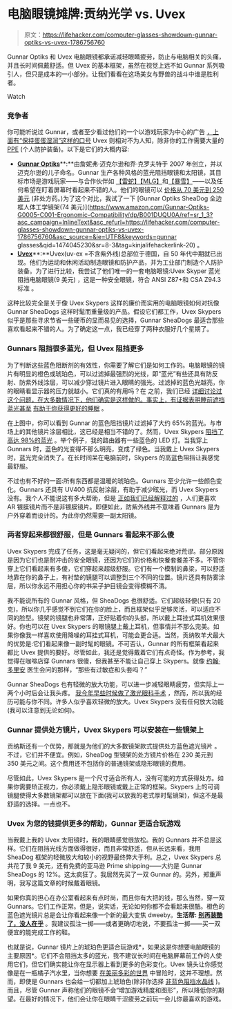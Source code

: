 # 电脑眼镜摊牌:贡纳光学 vs. Uvex

> 原文：<https://lifehacker.com/computer-glasses-showdown-gunnar-optiks-vs-uvex-1786756760>

Gunnar Optiks 和 Uvex 电脑眼镜都承诺减轻眼睛疲劳，防止与电脑相关的头痛，并且长时间佩戴舒适。但 Uvex 的基本框架，虽然在视觉上远不如 Gunnar 系列吸引人，但只是成本的一小部分。让我们看看在这场美女与野兽的战斗中谁是胜利者。

Watch

### **竞争者**

你可能听说过 Gunnar，或者至少看过他们的一个以游戏玩家为中心的广告 [，上面有“保持蛋蛋湿润”这样的口号](https://www.youtube.com/watch?v=IGmKebMKpn0) Uvex 则相对不为人知，除非你的工作需要大量的 [PPE](https://www.osha.gov/SLTC/personalprotectiveequipment/) (个人防护装备)。以下是它们的大概内容:

*   [**Gunnar Optiks**](http://www.gunnars.com/)**:**由詹妮弗·迈克尔逊和乔·克罗夫特于 2007 年创立，并以迈克尔逊的儿子命名。Gunnar 生产各种风格的蓝光阻挡眼镜和太阳镜，其目标市场是游戏玩家——与合作伙伴如 [【雷蛇】](http://www.gunnars.com/razer/)[【MLG】](http://www.gunnars.com/mlg/)和[【暴雪】](http://www.gunnars.com/heroes)——以及任何希望在盯着屏幕时看起来不错的人。他们的眼镜可以 [价格从 70 美元到 250 美元](https://gunnar.com/product-category/computer-eyewear/?_ga=1.115792005.2072323337.1474052945) (非处方药。)为了这个对比，我试了一下 [Gunnar Optiks SheaDog 全边框人体工学镜架(74 美元)](https://www.amazon.com/Gunnar-Optiks-G0005-C001-Ergonomic-Compatibility/dp/B001DUQU0A/ref=sr_1_3?asc_campaign=InlineText&asc_refurl=https://lifehacker.com/computer-glasses-showdown-gunnar-optiks-vs-uvex-1786756760&asc_source=&ie=UTF8&keywords=gunnar glasses&qid=1474045230&sr=8-3&tag=kinjalifehackerlink-20) 。
*   [**Uvex**](https://www.uvex.com/en/)**:**Uvex(uv-ex =不含紫外线)总部位于德国，自 50 年代中期就已出现。他们为运动和休闲活动制造眼镜和防护产品，并为工业部门制造个人防护装备。为了进行比较，我尝试了他们唯一的一套电脑眼镜:Uvex Skyper 蓝光阻挡电脑眼镜(9 美元) ，这是一种安全眼镜，符合 ANSI Z87+和 CSA Z94.3 标准 。

这种比较完全是关于像 Uvex Skypers 这样的廉价而实用的电脑眼镜如何对抗像 Gunnar SheaDogs 这样时髦而重量级的产品。假设它们都工作，Uvex Skypers 似乎是那些寻求节省一些硬币的显而易见的选择，Gunnar SheaDogs 最适合那些喜欢看起来不错的人。为了确定这一点，我已经穿了两种衣服好几个星期了。

### **Gunnars 阻挡很多蓝光，但 Uvex 阻挡更多**

为了判断这些蓝色阻断剂的有效性，你需要了解它们是如何工作的。电脑眼镜的镜片有明显的橙色或琥珀色，可以过滤掉最强烈的光线，即“蓝光”有些还具有防反射、防紫外线涂层，可以减少穿过镜片进入眼睛的强光。过滤掉的蓝色光越亮，你的眼睛看显示器的压力就越小。它们真的有用吗？在 之前，我们已经 [详细讨论过这个问题，在大多数情况下，他们确实是这样做的。事实上，有证据表明睡前遮挡蓝光甚至](https://lifehacker.com/do-computer-glasses-really-work-5980509) [有助于你获得更好的睡眠](http://lifehacker.com/will-night-modes-on-my-smartphone-or-tablet-actually-1766261703) 。

在上图中，你可以看到 Gunnar 的蓝色阻挡镜片过滤掉了大约 65%的蓝光。与市场上的其他镜片涂层相比，这已经是相当不错的了。然而，Uvex Skypers [阻挡了高达 98%的蓝光](https://www.amazon.com/gp/product/B000USRG90/ref=oh_aui_detailpage_o02_s00?asc_campaign=InlineText&asc_refurl=https://lifehacker.com/computer-glasses-showdown-gunnar-optiks-vs-uvex-1786756760&asc_source=&ie=UTF8&psc=1&tag=kinjalifehackerlink-20) 。举个例子，我的路由器有一些蓝色的 LED 灯。当我穿上 Gunnars 时，蓝色的光变得不那么明亮，变成了绿色。当我戴上 Uvex Skypers 时，蓝光完全消失了。在长时间呆在电脑前时，Skypers 的高蓝色阻挡让我感觉最舒服。

不过也有不好的一面:所有东西都是温暖的琥珀色。Gunnars 至少允许一些颜色变化。Gunnars 还具有 UV400 抗反射涂层，有助于减少眩光，而 Uvex Skypers 没有。我个人不能说这有多大帮助，但是 [正如我们已经解释过的](https://lifehacker.com/do-computer-glasses-really-work-5980509) ，人们更喜欢 AR 镀膜镜片而不是非镀膜镜片。即便如此，防紫外线并不意味着 Gunnars 是为户外穿着而设计的。为此你仍然需要一副太阳镜。

### 两者穿起来都很舒服，但是 Gunnars 看起来不那么傻

Uvex Skypers 完成了任务，这是毫无疑问的，但它们看起来绝对荒谬。部分原因是因为它们也是耐冲击的安全眼镜，还因为它们的价格和快餐套餐差不多。不管你穿上它们看起来有多傻，它们穿起来超级舒服。它们有一个模制的鼻梁，可以舒适地靠在你的鼻子上，有衬垫的镜腿可以调整到三个不同的位置。镜片还具有防雾涂层，所以你永远不用担心你的书呆子护目镜会变得模糊不清。

我不能说所有的 Gunnar 风格，但 SheaDogs 也很舒适。它们超级轻便(只有 20 克)，所以你几乎感觉不到它们在你的脸上，而且框架似乎足够灵活，可以适应不同的脸型。镜架的镜腿也非常薄，正好贴着你的头部，所以戴上耳挂式耳机效果很好。你也可以在 Uvex Skypers 的眼镜腿上戴上耳机，但事情并不那么完美。如果你像我一样喜欢使用降噪的耳挂式耳机，可能会更合适。当然，贡纳牧羊犬最大的优势是:它们看起来像一副时髦的眼镜。不可否认，Gunnar 的所有框架看起来都比 Uvex 提供的要好。尽管如此，我还是觉得戴着它们有点奇怪。作为参考，我觉得在咖啡店穿 Gunnars 很傻，但我甚至不能让自己穿上 Skypers。就像 [约翰·多里安](https://en.wikipedia.org/wiki/J.D._(Scrubs)) 医生会问的那样，“那些有过敏症和头套吗？”

Gunnar SheaDogs 也有轻微的放大功能，可以进一步减轻眼睛疲劳，但实际上一两个小时后会让我头疼。 [我今年早些时候做了激光眼科手术](https://lifehacker.com/how-i-got-super-vision-by-shooting-my-eyeballs-with-las-1771543832) ，然而，所以我的经历可能与你不同。许多人似乎喜欢轻微的放大。Uvex Skypers 没有任何放大功能(我可以注意到无论如何)。

### **Gunnar 提供处方镜片，Uvex Skypers 可以安装在一些镜架上**

贡纳斯还有一个优势，那就是为他们的大多数镜架款式提供处方蓝色遮光镜片 。不过，它们并不便宜。例如，SheaDog 型镜架的处方镜片价格在 230 美元到 350 美元之间。这个费用还不包括你的普通镜架或隐形眼镜的费用。

尽管如此，Uvex Skypers 是一个尺寸适合所有人，没有可能的方式获得处方。如果你需要矫正视力，你必须戴上隐形眼镜或戴上正常的框架。Skypers 上的可调镜腿使得大多数镜架都可以放在下面(我可以放我的老式厚时髦镜架)，但这不是最舒适的选择。一点也不。

### **Uvex 为您的钱提供更多的帮助，Gunnar 更适合玩游戏**

当我戴上我的 Uvex 太阳镜时，我的眼睛感觉很放松。我的 Gunnars 并不总是这样。它们在阻挡光线方面做得很好，而且非常舒适，但从长远来看，我用 SheaDog 框架的轻微放大和较小的视野最终弊大于利。总之，Uvex Skypers 总共花了我 9 美元，还有免费的亚马逊 Prime shipping——大约是 Gunnar SheaDogs 的 12%。这太疯狂了。我居然先买了一双 Gunnar 的。另外，郑重声明，我写这篇文章的时候戴着眼镜。

如果你真的担心在办公室看起来有点时尚，而且你有大把的钱，那么当然，穿一双 Gunnars。它们工作正常。但是，说实话，无论如何你都不会看起来很酷。橙色的蓝色遮光镜片总是会让你看起来像一个新的最大变焦 dweeby。**生活帮:** [**别再装酷了，没人在乎**](http://lifehacker.com/how-to-stop-giving-a-f-ck-what-people-think-1530784365) 。我建议孤注一掷——或者更确切地说，不要孤注一掷——买一双便宜的能完成工作的鞋。

也就是说，Gunnar 镜片上的琥珀色更适合玩游戏*，如果这是你想要电脑眼镜的主要原因*。它们不会阻挡太多的蓝光，我不建议长时间在电脑屏幕前工作的人使用它们，但它们确实能让你在显示器上看到更多的色彩变化。Uvex 镜头让你感觉像是在一瓶橘子汽水里，当你想要 [在美丽多彩的世界](https://lifehacker.com/how-i-found-peace-exploring-the-vastness-of-space-in-no-1785319630) 中冒险时，这并不理想。然而，即使是 Gunnars 也会给一切都加上琥珀色(除非你选择 [非蓝色阻挡水晶线](http://www.gunnars.com/amber-vs-crystalline/) )。而且，尽管 Gunnar 声称他们的眼镜不会“增加游戏精度和图形”，所以降低你的期望。在最好的情况下，他们会让你在眼睛干涩疲劳之前玩一会儿你最喜欢的游戏。